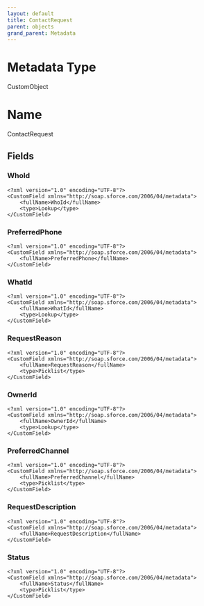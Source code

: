 ```yaml
---
layout: default
title: ContactRequest
parent: objects
grand_parent: Metadata
---
```

# Metadata Type
CustomObject

# Name
ContactRequest
## Fields
### WhoId

```
<?xml version="1.0" encoding="UTF-8"?>
<CustomField xmlns="http://soap.sforce.com/2006/04/metadata">
    <fullName>WhoId</fullName>
    <type>Lookup</type>
</CustomField>
```
### PreferredPhone

```
<?xml version="1.0" encoding="UTF-8"?>
<CustomField xmlns="http://soap.sforce.com/2006/04/metadata">
    <fullName>PreferredPhone</fullName>
</CustomField>
```
### WhatId

```
<?xml version="1.0" encoding="UTF-8"?>
<CustomField xmlns="http://soap.sforce.com/2006/04/metadata">
    <fullName>WhatId</fullName>
    <type>Lookup</type>
</CustomField>
```
### RequestReason

```
<?xml version="1.0" encoding="UTF-8"?>
<CustomField xmlns="http://soap.sforce.com/2006/04/metadata">
    <fullName>RequestReason</fullName>
    <type>Picklist</type>
</CustomField>
```
### OwnerId

```
<?xml version="1.0" encoding="UTF-8"?>
<CustomField xmlns="http://soap.sforce.com/2006/04/metadata">
    <fullName>OwnerId</fullName>
    <type>Lookup</type>
</CustomField>
```
### PreferredChannel

```
<?xml version="1.0" encoding="UTF-8"?>
<CustomField xmlns="http://soap.sforce.com/2006/04/metadata">
    <fullName>PreferredChannel</fullName>
    <type>Picklist</type>
</CustomField>
```
### RequestDescription

```
<?xml version="1.0" encoding="UTF-8"?>
<CustomField xmlns="http://soap.sforce.com/2006/04/metadata">
    <fullName>RequestDescription</fullName>
</CustomField>
```
### Status

```
<?xml version="1.0" encoding="UTF-8"?>
<CustomField xmlns="http://soap.sforce.com/2006/04/metadata">
    <fullName>Status</fullName>
    <type>Picklist</type>
</CustomField>
```
